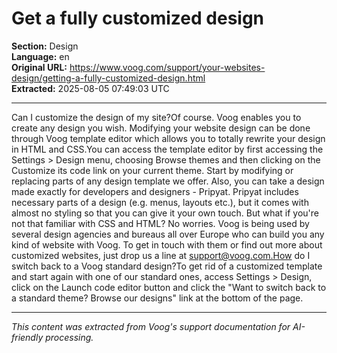 # Get a fully customized design

**Section:** Design  
**Language:** en  
**Original URL:** https://www.voog.com/support/your-websites-design/getting-a-fully-customized-design.html  
**Extracted:** 2025-08-05 07:49:03 UTC

---

Can I customize the design of my site?Of course. Voog enables you to create any design you wish. Modifying your website design can be done through Voog template editor which allows you to totally rewrite your design in HTML and CSS.You can access the template editor by first accessing the Settings > Design menu, choosing Browse themes and then clicking on the Customize its code link on your current theme. Start by modifying or replacing parts of any design template we offer.
Also, you can take a design made exactly for developers and designers - Pripyat. Pripyat includes necessary parts of a design (e.g. menus, layouts etc.), but it comes with almost no styling so that you can give it your own touch.
But what if you're not that familiar with CSS and HTML? No worries. Voog is being used by several design agencies and bureaus all over Europe who can build you any kind of website with Voog. To get in touch with them or find out more about customized websites, just drop us a line at support@voog.com.How do I switch back to a Voog standard design?To get rid of a customized template and start again with one of our standard ones, access Settings > Design, click on the Launch code editor button and click the "Want to switch back to a standard theme? Browse our designs" link at the bottom of the page.

---

*This content was extracted from Voog's support documentation for AI-friendly processing.*
